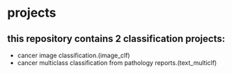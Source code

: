 # projects
## this repository contains 2 classification projects:
- cancer image classification.(image_clf)
- cancer multiclass classification from pathology reports.(text_multiclf)
